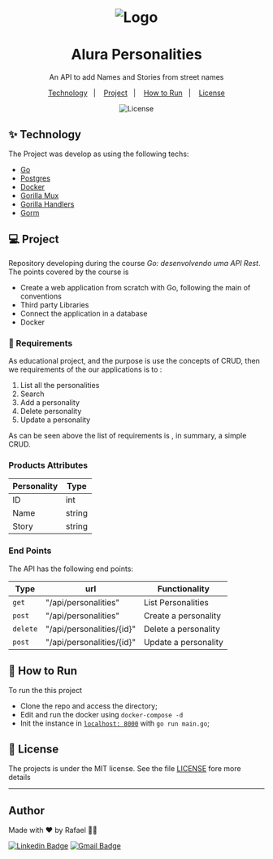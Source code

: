 <h1 align="center">
  <img alt="Logo" src="./images/download.png" alt="Go">
</h1>

<h1 align="center">Alura Personalities</h1>
<p align = "center"> An API to add Names and Stories from street names</p>


<p align="center">
  <a href="#-technology">Technology</a>&nbsp;&nbsp;&nbsp;|&nbsp;&nbsp;&nbsp;
    <a href="#-project">Project</a>&nbsp;&nbsp;&nbsp;|&nbsp;&nbsp;&nbsp;
  <a href="#-how-to-run">How to Run</a>&nbsp;&nbsp;&nbsp;|&nbsp;&nbsp;&nbsp;
  <a href="#-license">License</a>
</p>

<p align="center">
  <img alt="License" src="https://img.shields.io/static/v1?label=license&message=MIT&color=8257E5&labelColor=000000">
</p>

## ✨ Technology

The Project was develop as using the following techs:
- [Go](https://go.dev/)
- [Postgres](https://www.postgresql.org/)
- [Docker](https://www.docker.com/)
- [Gorilla Mux](https://github.com/gorilla/mux)
- [Gorilla Handlers](https://github.com/gorilla/handlers) 
- [Gorm](https://github.com/go-gorm/gorm)


## 💻 Project
Repository developing during the course *Go: desenvolvendo uma API Rest*. The points covered by the course is

- Create a web application from scratch with Go, following the main of conventions
- Third party Libraries
- Connect the application in a database
- Docker


###  📓 Requirements 
As educational project, and the purpose is use the concepts of CRUD, then we requirements of the our applications is to : 
1. List all the personalities
2. Search
3. Add a personality
4. Delete personality
5. Update a personality

As can be seen above the list of requirements is , in summary, a simple CRUD.

### Products Attributes

| Personality | Type   |
| ----------- | ------ |
| ID          | int    |
| Name        | string |
| Story       | string |



### End Points
The API has the following end points:

| Type         | url                       | Functionality        |
| ------------ | ------------------------- | -------------------- |
| ```get```    | "/api/personalities"      | List Personalities   |
| ```post```   | "/api/personalities"      | Create a personality |
| ```delete``` | "/api/personalities/{id}" | Delete a personality |
| ```post```   | "/api/personalities/{id}" | Update a personality |



## 🚀 How to Run

To run the this project 

- Clone the repo and access the directory;
- Edit and run the docker using `docker-compose -d`
- Init the instance in [`localhost: 8000`](http://localhost:8000) with `go run main.go`;



## 📄 License
The projects is under the MIT license. See the file [LICENSE](LICENSE) fore more details

---
## Author

Made with ♥ by Rafael 👋🏻


[![Linkedin Badge](https://img.shields.io/badge/-Rafael-blue?style=flat-square&logo=Linkedin&logoColor=white&link=https://www.linkedin.com/in/tgmarinho/)](https://www.linkedin.com/in/rafael-mgr/)
[![Gmail Badge](https://img.shields.io/badge/-Gmail-red?style=flat-square&link=mailto:nelsonsantosaraujo@hotmail.com)](mailto:ribeirorafaelmatehus@gmail.com)
